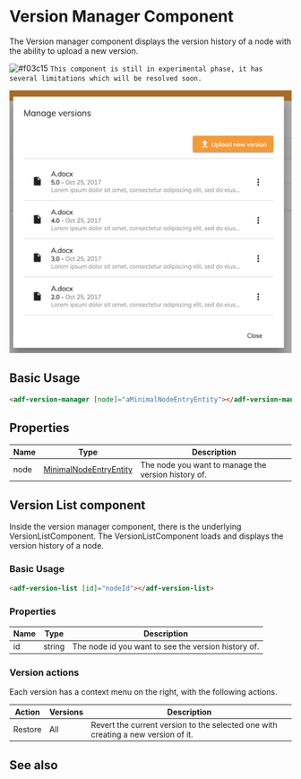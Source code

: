 # Version Manager Component

The Version manager component displays the version history of a node with the ability to upload a new version.

![#f03c15](https://placehold.it/15/f03c15/000000?text=+) `This component is still in experimental phase, it has several limitations which will be resolved soon.`

![Version Manager](docassets/images/version-manager.png)

## Basic Usage

```html
<adf-version-manager [node]="aMinimalNodeEntryEntity"></adf-version-manager>
```

## Properties

| Name | Type | Description |
| --- | --- | --- |
| node | [MinimalNodeEntryEntity](https://github.com/Alfresco/alfresco-js-api/blob/master/src/alfresco-core-rest-api/docs/NodeMinimalEntry.md) | The node you want to manage the version history of. |


## Version List component

Inside the version manager component, there is the underlying VersionListComponent. The VersionListComponent loads and displays the version history of a node.

### Basic Usage

```html
<adf-version-list [id]="nodeId"></adf-version-list>
```

### Properties

| Name | Type | Description |
| --- | --- | --- |
| id | string | The node id you want to see the version history of. |

### Version actions

Each version has a context menu on the right, with the following actions.

| Action   | Versions  | Description |
| ---      | ---       | ---         |
| Restore  | All       | Revert the current version to the selected one with creating a new version of it. |


<!-- Don't edit the See also section. Edit seeAlsoGraph.json and run config/generateSeeAlso.js -->
<!-- seealso start -->
## See also
<!-- seealso end -->